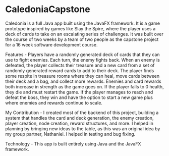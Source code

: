 # CaledoniaCapstone
Caledonia is a full Java app built using the JavaFX framework. It is a game prototype inspired by games like Slay the Spire, where the player uses a deck of cards to take on an escalating series of challenges.
It was built over the course of two weeks by a team of two people as the capstone project for a 16 week software development course.

Features -
Players have a randomly generated deck of cards that they can use to fight enemies. Each turn, the enemy fights back.
When an enemy is defeated, the player collects their treasure and a new card from a set of randomly generated reward cards to add to their deck.
The player finds some respite in treasure rooms where they can heal, move cards between their deck and a bag, and collect more rewards.
Enemies and card rewards both increase in strength as the game goes on.
If the player falls to 0 health, they die and must restart the game.
If the player manages to reach and defeat the boss, they win and have the option to start a new game plus where enemies and rewards continue to scale.

My Contribution -
I created most of the backend of this project, building a system that handles the card and deck generation, the enemy creation, player creation, node creation, reward structures, and more.
I helped in planning by bringing new ideas to the table, as this was an original idea by my group partner, Nathaniel.
I helped in testing and bug fixing.

Technology -
This app is built entirely using Java and the JavaFX framework.
